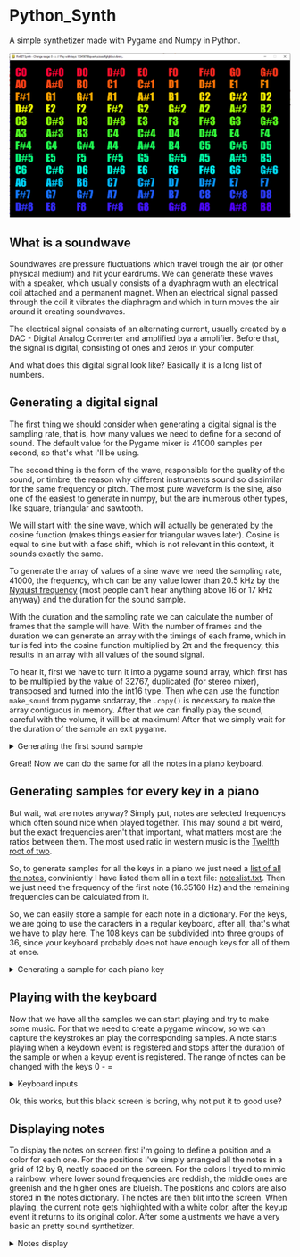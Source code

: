 # Python_Synth
A simple synthetizer made with Pygame and Numpy in Python.

![Screenshot](python%20synth.png)

## What is a soundwave
Soundwaves are pressure fluctuations which travel trough the air (or other physical medium) and hit your eardrums. We can generate these waves with a speaker, which usually consists of a dyaphragm wuth an electrical coil attached and a permanent magnet. When an electrical signal passed through the coil it vibrates the diaphragm and which in turn moves the air around it creating soundwaves.

The electrical signal consists of an alternating current, usually created by a DAC - Digital Analog Converter and amplified bya a amplifier. Before that, the signal is digital, consisting of ones and zeros in your computer.

And what does this digital signal look like? Basically it is a long list of numbers.

## Generating a digital signal
The first thing we should consider when generating a digital signal is the sampling rate, that is, how many values we need to define for a second of sound. The default value for the Pygame mixer is 41000 samples per second, so that's what I'll be using.

The second thing is the form of the wave, responsible for the quality of the sound, or timbre, the reason why different instruments sound so dissimilar for the same frequency or pitch. The most pure waveform is the sine, also one of the easiest to generate in numpy, but the are inumerous other types, like square, triangular and sawtooth.

We will start with the sine wave, which will actually be generated by the cosine function (makes things easier for triangular waves later). Cosine is equal to sine but with a fase shift, which is not relevant in this context, it sounds exactly the same.

To generate the array of values of a sine wave we need the sampling rate, 41000, the frequency, which can be any value lower than 20.5 kHz by the [Nyquist frequency](https://en.wikipedia.org/wiki/Nyquist_frequency) (most people can't hear anything above 16 or 17 kHz anyway) and the duration for the sound sample.

With the duration and the sampling rate we can calculate the number of frames that the sample will have. With the number of frames and the duration we can generate an array with the timings of each frame, which in tur is fed into the cosine function multiplied by 2π and the frequency, this results in an array with all values of the sound signal. 

To hear it, first we have to turn it into a pygame sound array, which first has to be multiplied by the value of 32767, duplicated (for stereo mixer), transposed and turned into the int16 type. Then whe can use the function `make_sound` from pygame sndarray, the `.copy()` is necessary to make the array contiguous in memory. After that we can finally play the sound, careful with the volume, it will be at maximum! After that we simply wait for the duration of the sample an exit pygame.

<details>
  <summary>Generating the first sound sample</summary>
  
```python
import pygame as pg
import numpy as np

pg.init()
pg.mixer.init()

sampling_rate = 41000 # default value for the pygame mixer
frequency = 440 # [Hz]
duration = 1.5 # [s]
frames = int(duration*sampling_rate)
arr = np.cos(2*np.pi*frequency*np.linspace(0,duration, frames))
sound = np.asarray([32767*arr,32767*arr]).T.astype(np.int16)
sound = pg.sndarray.make_sound(sound.copy())
sound.play()
```
</details>

Great! Now we can do the same for all the notes in a piano keyboard.

## Generating samples for every key in a piano

But wait, wat are notes anyway? Simply put, notes are selected frequencys which often sound nice when played together. This may sound a bit weird, but the exact frequencies aren't that important, what matters most are the ratios between them. The most used ratio in western music is the [Twelfth root of two](https://en.wikipedia.org/wiki/Twelfth_root_of_two).

So, to generate samples for all the keys in a piano we just need a [list of all the notes](https://en.wikipedia.org/wiki/Piano_key_frequencies), conviniently I have listed them all in a text file: [noteslist.txt](https://github.com/FinFetChannel/Python_Synth/blob/main/noteslist.txt). Then we just need the frequency of the first note (16.35160 Hz) and the remaining frequencies can be calculated from it.

So, we can easily store a sample for each note in a dictionary. For the keys, we are going to use the caracters in a regular keyboard, after all, that's what we have to play here. The 108 keys can be subdivided into three groups of 36, since your keyboard probably does not have enough keys for all of them at once.

<details>
  <summary>Generating a sample for each piano key</summary>
  
```python  
import pygame as pg
import numpy as np

pg.init()
pg.mixer.init()

def synth(frequency, duration=1.5, sampling_rate=41000):
    frames = int(duration*sampling_rate)
    arr = np.cos(2*np.pi*frequency*np.linspace(0,duration, frames))
    sound = np.asarray([32767*arr,32767*arr]).T.astype(np.int16)
    sound = pg.sndarray.make_sound(sound.copy())
    
    return sound


keylist = '123456789qwertyuioasdfghjklzxcvbnm,.'
notes_file = open("noteslist.txt")
file_contents = notes_file.read()
notes_file.close()
noteslist = file_contents.splitlines()

keymod = '0-='
notes = {} # dict to store samples
freq = 16.3516 # start frequency

for i in range(len(noteslist)):
    mod = int(i/36)
    key = keylist[i-mod*36]+str(mod) 
    sample = synth(freq)
    notes[key] = [sample, noteslist[i], freq]
    notes[key][0].set_volume(0.33)
    notes[key][0].play()
    notes[key][0].fadeout(100)
    pg.time.wait(100)
    freq = freq * 2 ** (1/12)
    
pg.mixer.quit()
pg.quit()
  
```
</details>

## Playing with the keyboard

Now that we have all the samples we can start playing and try to make some music. For that we need to create a pygame window, so we can capture the keystrokes an play the corresponding samples. A note starts playing when a keydown event is registered and stops after the duration of the sample or when a keyup event is registered. The range of notes can be changed with the keys 0 - =

<details>
  <summary>Keyboard inputs</summary>
  
```python  
  
...
  
screen = pg.display.set_mode((1280, 720))
running = 1

while running:
    for event in pg.event.get():
        if event.type == pg.QUIT or (event.type == pg.KEYDOWN and event.key == pg.K_ESCAPE):
            running = False
        if event.type == pg.KEYDOWN:
            key = str(event.unicode)
            if key in keymod:
                mod = keymod.index(str(event.unicode))
            elif key in keylist:
                key = key+str(mod)
                notes[key][0].play()
        if event.type == pg.KEYUP and str(event.unicode) != '' and str(event.unicode) in keylist:
            key = str(event.unicode)+str(mod)
            notes[key][0].fadeout(100)

pg.mixer.quit()    
pg.quit()
  
```
</details>

Ok, this works, but this black screen is boring, why not put it to good use?

## Displaying notes 

To display the notes on screen first i'm going to define a position and a color for each one. For the positions I've simply arranged all the notes in a grid of 12 by 9, neatly spaced on the screen. For the colors I tryed to mimic a rainbow, where lower sound frequencies are reddish, the middle ones are greenish and the higher ones are blueish. The positions and colors are also stored in the notes dictionary. The notes are then blit into the screen. When playing, the current note gets highlighted with a white color, after the keyup event it returns to its original color. After some ajustments we have a very basic an pretty sound synthetizer.

<details>
  <summary>Notes display</summary>
  
```python  
  
...
  
import pygame as pg
import numpy as np

pg.init()
pg.mixer.init()
screen = pg.display.set_mode((1280, 720))
font = pg.font.SysFont("Impact", 48)

def synth(frequency, duration=1.5, sampling_rate=41000):
    frames = int(duration*sampling_rate)
    arr = np.cos(2*np.pi*frequency*np.linspace(0,duration, frames))
    sound = np.asarray([32767*arr,32767*arr]).T.astype(np.int16)
    sound = pg.sndarray.make_sound(sound.copy())
    
    return sound


keylist = '123456789qwertyuioasdfghjklzxcvbnm,.'
notes_file = open("noteslist.txt")
file_contents = notes_file.read()
notes_file.close()
noteslist = file_contents.splitlines()

keymod = '0-='
notes = {} # dict to store samples
freq = 16.3516 # start frequency
posx, posy = 25, 25 #start position


for i in range(len(noteslist)):
    mod = int(i/36)
    key = keylist[i-mod*36]+str(mod) 
    sample = synth(freq)
    color = np.array([np.sin(i/25+1.7)*130+125,np.sin(i/30-0.21)*215+40, np.sin(i/25+3.7)*130+125])
    color = np.clip(color, 0, 255)
    notes[key] = [sample, noteslist[i], freq, (posx, posy), 255*color/max(color)]
    notes[key][0].set_volume(0.33)
    notes[key][0].play()
    notes[key][0].fadeout(100)
    freq = freq * 2 ** (1/12)
    posx = posx + 140
    if posx > 1220:
        posx, posy = 25, posy+56
        
    screen.blit(font.render(notes[key][1], 0, notes[key][4]), notes[key][3])
    pg.display.update()
    

running = 1
mod = 1
pg.display.set_caption("FinFET Synth - Change range: 0 - = // Play with keys: "+keylist )

while running:
    for event in pg.event.get():
        if event.type == pg.QUIT or (event.type == pg.KEYDOWN and event.key == pg.K_ESCAPE):
            running = False
        if event.type == pg.KEYDOWN:
            key = str(event.unicode)
            if key in keymod:
                mod = keymod.index(str(event.unicode))
            elif key in keylist:
                key = key+str(mod)
                notes[key][0].play()
                screen.blit(font.render(notes[key][1], 0, (255,255,255)), notes[key][3])
        if event.type == pg.KEYUP and str(event.unicode) != '' and str(event.unicode) in keylist:
            key = str(event.unicode)+str(mod)
            notes[key][0].fadeout(100)
            screen.blit(font.render(notes[key][1], 0, notes[key][4]), notes[key][3])

    pg.display.update()

pg.mixer.quit()
pg.quit()

  
```
</details>
